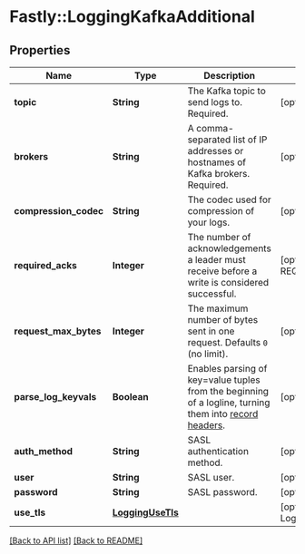 # Fastly::LoggingKafkaAdditional

## Properties

| Name | Type | Description | Notes |
| ---- | ---- | ----------- | ----- |
| **topic** | **String** | The Kafka topic to send logs to. Required. | [optional] |
| **brokers** | **String** | A comma-separated list of IP addresses or hostnames of Kafka brokers. Required. | [optional] |
| **compression_codec** | **String** | The codec used for compression of your logs. | [optional] |
| **required_acks** | **Integer** | The number of acknowledgements a leader must receive before a write is considered successful. | [optional][default to REQUIRED_ACKS::one] |
| **request_max_bytes** | **Integer** | The maximum number of bytes sent in one request. Defaults `0` (no limit). | [optional][default to 0] |
| **parse_log_keyvals** | **Boolean** | Enables parsing of key&#x3D;value tuples from the beginning of a logline, turning them into [record headers](https://cwiki.apache.org/confluence/display/KAFKA/KIP-82+-+Add+Record+Headers). | [optional] |
| **auth_method** | **String** | SASL authentication method. | [optional] |
| **user** | **String** | SASL user. | [optional] |
| **password** | **String** | SASL password. | [optional] |
| **use_tls** | [**LoggingUseTls**](LoggingUseTls.md) |  | [optional][default to LoggingUseTls::no_tls] |

[[Back to API list]](../../README.md#endpoints) [[Back to README]](../../README.md)


